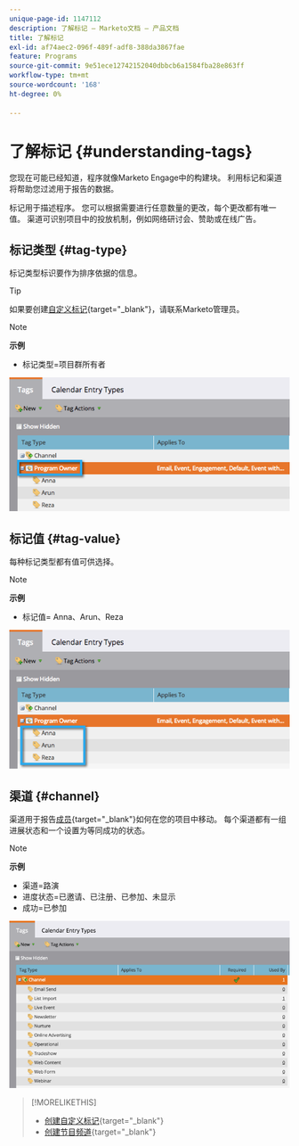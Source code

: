 ```yaml
---
unique-page-id: 1147112
description: 了解标记 — Marketo文档 — 产品文档
title: 了解标记
exl-id: af74aec2-096f-489f-adf8-388da3867fae
feature: Programs
source-git-commit: 9e51ece12742152040dbbcb6a1584fba28e863ff
workflow-type: tm+mt
source-wordcount: '168'
ht-degree: 0%

---
```


# 了解标记 {#understanding-tags}

您现在可能已经知道，程序就像Marketo Engage中的构建块。 利用标记和渠道将帮助您过滤用于报告的数据。

标记用于描述程序。 您可以根据需要进行任意数量的更改，每个更改都有唯一值。 渠道可识别项目中的投放机制，例如网络研讨会、赞助或在线广告。

## 标记类型 {#tag-type}

标记类型标识要作为排序依据的信息。

>[!TIP]
>
>如果要创建[自定义标记](/help/marketo/product-docs/administration/tags/create-custom-tags.md){target="_blank"}，请联系Marketo管理员。

>[!NOTE]
>
>**示例**
>
>* 标记类型=项目群所有者

![](assets/image2014-9-17-15-3a12-3a46.png)

## 标记值 {#tag-value}

每种标记类型都有值可供选择。

>[!NOTE]
>
>**示例**
>
>* 标记值= Anna、Arun、Reza

![](assets/image2014-9-17-15-3a16-3a8.png)

## 渠道 {#channel}

渠道用于报告[成员](/help/marketo/product-docs/core-marketo-concepts/programs/creating-programs/understanding-program-membership.md){target="_blank"}如何在您的项目中移动。 每个渠道都有一组进展状态和一个设置为等同成功的状态。

>[!NOTE]
>
>**示例**
>
>* 渠道=路演
>* 进度状态=已邀请、已注册、已参加、未显示
>* 成功=已参加

![](assets/image2015-2-5-16-3a57-3a59.png)

>[!MORELIKETHIS]
>
>* [创建自定义标记](/help/marketo/product-docs/administration/tags/create-custom-tags.md){target="_blank"}
>* [创建节目频道](/help/marketo/product-docs/administration/tags/create-a-program-channel.md){target="_blank"}

